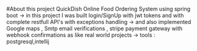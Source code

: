 #About this project 
QuickDish  Online Food Ordering System using spring boot
-> in this project I was built login/SignUp with jwt tokens  and with complete restfull  API's  with exceptions handling
-> and also implemented Google maps , Smtp email verifications  , stripe payment gateway with webhook confirmations as like real world projects
-> tools : postgresql,intellij
